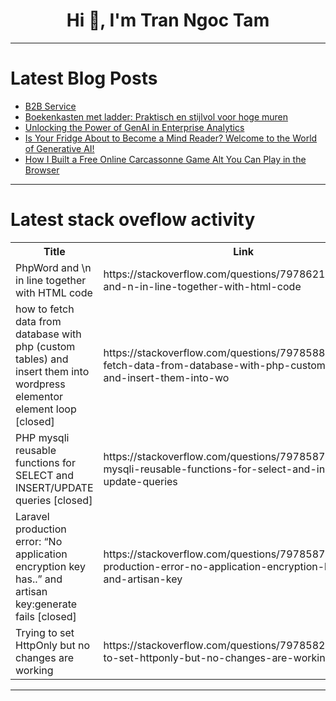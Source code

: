<h1 align="center">Hi 👋, I'm Tran Ngoc Tam</h1>

---

# Latest Blog Posts 
<!-- BLOG-POST-LIST:START -->
- [B2B Service](https://dev.to/arjun_pandit_d2609ad8e672/b2b-service-16n5)
- [Boekenkasten met ladder: Praktisch en stijlvol voor hoge muren](https://dev.to/wehebbenallesinhuis/boekenkasten-met-ladder-praktisch-en-stijlvol-voor-hoge-muren-dkn)
- [Unlocking the Power of GenAI in Enterprise Analytics](https://dev.to/ravi_teja_4/unlocking-the-power-of-genai-in-enterprise-analytics-2h1o)
- [Is Your Fridge About to Become a Mind Reader? Welcome to the World of Generative AI!](https://dev.to/karthik_n/is-your-fridge-about-to-become-a-mind-reader-welcome-to-the-world-of-generative-ai-5600)
- [How I Built a Free Online Carcassonne Game Alt You Can Play in the Browser](https://dev.to/erol4/how-i-built-a-free-online-carcassonne-game-alt-you-can-play-in-the-browser-2mgd)
<!-- BLOG-POST-LIST:END -->

---

# Latest stack oveflow activity
<table>
  <tr><th>Title</th><th>Link</th></tr>
  <!-- STACKOVERFLOW:START --><tr><td>PhpWord and \n in line together with HTML code</td><td>https://stackoverflow.com/questions/79786217/phpword-and-n-in-line-together-with-html-code</td></tr><tr><td>how to fetch data from database with php &lpar;custom tables&rpar; and insert them into wordpress elementor element loop [closed]</td><td>https://stackoverflow.com/questions/79785889/how-to-fetch-data-from-database-with-php-custom-tables-and-insert-them-into-wo</td></tr><tr><td>PHP mysqli reusable functions for SELECT and INSERT/UPDATE queries [closed]</td><td>https://stackoverflow.com/questions/79785872/php-mysqli-reusable-functions-for-select-and-insert-update-queries</td></tr><tr><td>Laravel production error: “No application encryption key has..” and artisan key:generate fails [closed]</td><td>https://stackoverflow.com/questions/79785870/laravel-production-error-no-application-encryption-key-has-and-artisan-key</td></tr><tr><td>Trying to set HttpOnly but no changes are working</td><td>https://stackoverflow.com/questions/79785828/trying-to-set-httponly-but-no-changes-are-working</td></tr><!-- STACKOVERFLOW:END -->
</table>

---


